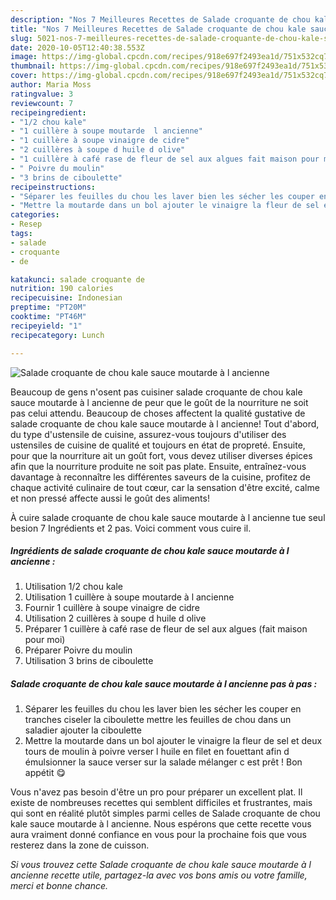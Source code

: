 ```yaml
---
description: "Nos 7 Meilleures Recettes de Salade croquante de chou kale sauce moutarde à l ancienne"
title: "Nos 7 Meilleures Recettes de Salade croquante de chou kale sauce moutarde à l ancienne"
slug: 5021-nos-7-meilleures-recettes-de-salade-croquante-de-chou-kale-sauce-moutarde-a-l-ancienne
date: 2020-10-05T12:40:38.553Z
image: https://img-global.cpcdn.com/recipes/918e697f2493ea1d/751x532cq70/salade-croquante-de-chou-kale-sauce-moutarde-a-l-ancienne-photo-principale-de-la-recette.jpg
thumbnail: https://img-global.cpcdn.com/recipes/918e697f2493ea1d/751x532cq70/salade-croquante-de-chou-kale-sauce-moutarde-a-l-ancienne-photo-principale-de-la-recette.jpg
cover: https://img-global.cpcdn.com/recipes/918e697f2493ea1d/751x532cq70/salade-croquante-de-chou-kale-sauce-moutarde-a-l-ancienne-photo-principale-de-la-recette.jpg
author: Maria Moss
ratingvalue: 3
reviewcount: 7
recipeingredient:
- "1/2 chou kale"
- "1 cuillère à soupe moutarde  l ancienne"
- "1 cuillère à soupe vinaigre de cidre"
- "2 cuillères à soupe d huile d olive"
- "1 cuillère à café rase de fleur de sel aux algues fait maison pour moi"
- " Poivre du moulin"
- "3 brins de ciboulette"
recipeinstructions:
- "Séparer les feuilles du chou les laver bien les sécher les couper en tranches ciseler la ciboulette mettre les feuilles de chou dans un saladier ajouter la ciboulette"
- "Mettre la moutarde dans un bol ajouter le vinaigre la fleur de sel et deux tours de moulin à poivre verser l huile en filet en fouettant afin d émulsionner la sauce verser sur la salade mélanger c est prêt ! Bon appétit 😋"
categories:
- Resep
tags:
- salade
- croquante
- de

katakunci: salade croquante de 
nutrition: 190 calories
recipecuisine: Indonesian
preptime: "PT20M"
cooktime: "PT46M"
recipeyield: "1"
recipecategory: Lunch

---
```



![Salade croquante de chou kale sauce moutarde à l ancienne](https://img-global.cpcdn.com/recipes/918e697f2493ea1d/751x532cq70/salade-croquante-de-chou-kale-sauce-moutarde-a-l-ancienne-photo-principale-de-la-recette.jpg)

Beaucoup de gens n'osent pas cuisiner salade croquante de chou kale sauce moutarde à l ancienne de peur que le goût de la nourriture ne soit pas celui attendu. Beaucoup de choses affectent la qualité gustative de salade croquante de chou kale sauce moutarde à l ancienne! Tout d'abord, du type d'ustensile de cuisine, assurez-vous toujours d'utiliser des ustensiles de cuisine de qualité et toujours en état de propreté. Ensuite, pour que la nourriture ait un goût fort, vous devez utiliser diverses épices afin que la nourriture produite ne soit pas plate. Ensuite, entraînez-vous davantage à reconnaître les différentes saveurs de la cuisine, profitez de chaque activité culinaire de tout cœur, car la sensation d'être excité, calme et non pressé affecte aussi le goût des aliments!

<!--inarticleads1-->

À cuire salade croquante de chou kale sauce moutarde à l ancienne tue seul besion 7 Ingrédients et 2 pas. Voici comment vous cuire il.

##### Ingrédients de salade croquante de chou kale sauce moutarde à l ancienne :

1. Utilisation 1/2 chou kale
1. Utilisation 1 cuillère à soupe moutarde à l ancienne
1. Fournir 1 cuillère à soupe vinaigre de cidre
1. Utilisation 2 cuillères à soupe d huile d olive
1. Préparer 1 cuillère à café rase de fleur de sel aux algues (fait maison pour moi)
1. Préparer  Poivre du moulin
1. Utilisation 3 brins de ciboulette




<!--inarticleads2-->

##### Salade croquante de chou kale sauce moutarde à l ancienne pas à pas :

1. Séparer les feuilles du chou les laver bien les sécher les couper en tranches ciseler la ciboulette mettre les feuilles de chou dans un saladier ajouter la ciboulette
1. Mettre la moutarde dans un bol ajouter le vinaigre la fleur de sel et deux tours de moulin à poivre verser l huile en filet en fouettant afin d émulsionner la sauce verser sur la salade mélanger c est prêt ! Bon appétit 😋




<!--inarticleads1-->

<p>
Vous n'avez pas besoin d'être un pro pour préparer un excellent plat. Il existe de nombreuses recettes qui semblent difficiles et frustrantes, mais qui sont en réalité plutôt simples parmi celles de Salade croquante de chou kale sauce moutarde à l ancienne. Nous espérons que cette recette vous aura vraiment donné confiance en vous pour la prochaine fois que vous resterez dans la zone de cuisson.
</p>

<p>
<i>Si vous trouvez cette Salade croquante de chou kale sauce moutarde à l ancienne recette utile, partagez-la avec vos bons amis ou votre famille, merci et bonne chance.</i>
</p>
